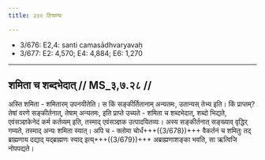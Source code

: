 ```yaml
---
title: २३० टिप्पण्यः

---
```

- 3/676: E2,4: santi camasādhvaryavaḥ
- 3/677: E2: 4,570; E4: 4,884; E6: 1,270

____________________________________________


## शमिता च शब्दभेदात् // MS_३,७.२८ //

अस्ति शमिता - शमितारम् उपनयीतेति। स किं सङ्कीर्तितानाम् अन्यतमः, उतान्यस् तेभ्य इति। किं प्राप्तम्? तेषां वरणे सङ्कीर्तनात्, तेषाम् अन्यतमः, इति प्राप्ते उच्यते - शमिता च शब्दभेदात्, शब्दो भिद्यते, एवंसञ्ज्ञकेनेदं कर्म कर्तव्यम् इति, तस्माद् एवंसञ्ज्ञक उत्पादयितव्यः। अस्य सङ्कीर्तनात् सङ्ख्याव् वृद्धिर् गम्यते, तस्माद् अन्यः शमिता स्यात्। अपि च - क्लोमा चोर्धं+++({3/678})+++ वैकर्तनं च शमितुः तद् ब्राह्मणाय दद्याद् यद्ब्राह्मणः स्याद् इत्य्+++({3/679})+++ अब्राह्मणाशङ्का भवति, सा ऋत्विजि नोपपद्यते।